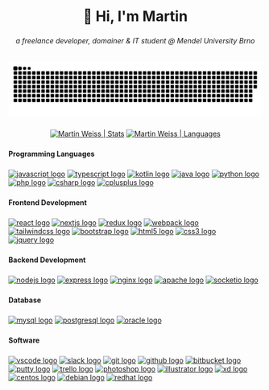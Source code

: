 <h1 align="center">👋 Hi, I'm Martin</h1>

###

<h6 align="center">a freelance developer, domainer & IT student @ Mendel University Brno</h6>

###

<div align="center">
  <a href="https://martinweiss.cz/" target="_blank">
    <picture>
      <source media="(prefers-color-scheme: dark)" srcset="https://raw.githubusercontent.com/MartinWeiss01/MartinWeiss01/output/commitsnake-dark.svg">
      <source media="(prefers-color-scheme: light)" srcset="https://raw.githubusercontent.com/MartinWeiss01/MartinWeiss01/output/commitsnake.svg">
      <img alt="Commits Snake Grid" src="https://raw.githubusercontent.com/MartinWeiss01/MartinWeiss01/output/commitsnake.svg">
    </picture>
  </a>
</div>

###

<div align="center">
  <a href="https://martinweiss.cz/" target="_blank"><img src="https://github-readme-stats.vercel.app/api?hide_title=false&hide_rank=true&show_icons=true&include_all_commits=true&count_private=true&disable_animations=false&theme=github_dark&locale=en&hide_border=true&username=MartinWeiss01" height="150" alt="Martin Weiss | Stats"  /></a>
  <a href="https://martinweiss.cz/" target="_blank"><img src="https://github-readme-stats.vercel.app/api/top-langs?locale=en&hide_title=false&layout=compact&card_width=320&langs_count=5&theme=outrun&hide_border=true&username=MartinWeiss01" height="150" alt="Martin Weiss | Languages"  /></a>
</div>

###

<h4 align="left">Programming Languages</h4>

###

<div align="left">
  <a href="https://martinweiss.cz/" target="_blank"><img src="https://cdn.jsdelivr.net/gh/devicons/devicon/icons/javascript/javascript-original.svg" height="40" width="52" alt="javascript logo"  /></a>
  <a href="https://martinweiss.cz/" target="_blank"><img src="https://cdn.jsdelivr.net/gh/devicons/devicon/icons/typescript/typescript-plain.svg" height="40" width="52" alt="typescript logo"  /></a>
  <a href="https://martinweiss.cz/" target="_blank"><img src="https://cdn.jsdelivr.net/gh/devicons/devicon/icons/kotlin/kotlin-original.svg" height="40" width="52" alt="kotlin logo"  /></a>
  <a href="https://martinweiss.cz/" target="_blank"><img src="https://cdn.jsdelivr.net/gh/devicons/devicon/icons/java/java-original-wordmark.svg" height="40" width="52" alt="java logo"  /></a>
  <a href="https://martinweiss.cz/" target="_blank"><img src="https://cdn.jsdelivr.net/gh/devicons/devicon/icons/python/python-original-wordmark.svg" height="40" width="52" alt="python logo"  /></a>
  <a href="https://martinweiss.cz/" target="_blank"><img src="https://cdn.jsdelivr.net/gh/devicons/devicon/icons/php/php-plain.svg" height="40" width="52" alt="php logo"  /></a>
  <a href="https://martinweiss.cz/" target="_blank"><img src="https://cdn.jsdelivr.net/gh/devicons/devicon/icons/csharp/csharp-plain.svg" height="40" width="52" alt="csharp logo"  /></a>
  <a href="https://martinweiss.cz/" target="_blank"><img src="https://cdn.jsdelivr.net/gh/devicons/devicon/icons/cplusplus/cplusplus-plain.svg" height="40" width="52" alt="cplusplus logo"  /></a>
</div>

###

<h4 align="left">Frontend Development</h4>

###

<div align="left">
  <a href="https://martinweiss.cz/" target="_blank"><img src="https://cdn.jsdelivr.net/gh/devicons/devicon/icons/react/react-original.svg" height="40" width="52" alt="react logo"  /></a>
  <a href="https://martinweiss.cz/" target="_blank"><img src="https://cdn.jsdelivr.net/gh/devicons/devicon/icons/nextjs/nextjs-original.svg" height="40" width="52" alt="nextjs logo"  /></a>
  <a href="https://martinweiss.cz/" target="_blank"><img src="https://cdn.jsdelivr.net/gh/devicons/devicon/icons/redux/redux-original.svg" height="40" width="52" alt="redux logo"  /></a>
  <a href="https://martinweiss.cz/" target="_blank"><img src="https://cdn.jsdelivr.net/gh/devicons/devicon/icons/webpack/webpack-original.svg" height="40" width="52" alt="webpack logo"  /></a>
  <a href="https://martinweiss.cz/" target="_blank"><img src="https://cdn.jsdelivr.net/gh/devicons/devicon/icons/tailwindcss/tailwindcss-plain.svg" height="40" width="52" alt="tailwindcss logo"  /></a>
  <a href="https://martinweiss.cz/" target="_blank"><img src="https://cdn.jsdelivr.net/gh/devicons/devicon/icons/bootstrap/bootstrap-original.svg" height="40" width="52" alt="bootstrap logo"  /></a>
  <a href="https://martinweiss.cz/" target="_blank"><img src="https://cdn.jsdelivr.net/gh/devicons/devicon/icons/html5/html5-plain-wordmark.svg" height="40" width="52" alt="html5 logo"  /></a>
  <a href="https://martinweiss.cz/" target="_blank"><img src="https://cdn.jsdelivr.net/gh/devicons/devicon/icons/css3/css3-plain-wordmark.svg" height="40" width="52" alt="css3 logo"  /></a>
  <a href="https://martinweiss.cz/" target="_blank"><img src="https://cdn.jsdelivr.net/gh/devicons/devicon/icons/jquery/jquery-plain-wordmark.svg" height="40" width="52" alt="jquery logo"  /></a>
</div>

###

<h4 align="left">Backend Development</h4>

###

<div align="left">
  <a href="https://martinweiss.cz/" target="_blank"><img src="https://cdn.jsdelivr.net/gh/devicons/devicon/icons/nodejs/nodejs-plain-wordmark.svg" height="40" width="52" alt="nodejs logo"  /></a>
  <a href="https://martinweiss.cz/" target="_blank"><img src="https://cdn.jsdelivr.net/gh/devicons/devicon/icons/express/express-original.svg" height="40" width="52" alt="express logo"  /></a>
  <a href="https://martinweiss.cz/" target="_blank"><img src="https://cdn.jsdelivr.net/gh/devicons/devicon/icons/nginx/nginx-original.svg" height="40" width="52" alt="nginx logo"  /></a>
  <a href="https://martinweiss.cz/" target="_blank"><img src="https://cdn.jsdelivr.net/gh/devicons/devicon/icons/apache/apache-plain-wordmark.svg" height="40" width="52" alt="apache logo"  /></a>
  <a href="https://martinweiss.cz/" target="_blank"><img src="https://cdn.jsdelivr.net/gh/devicons/devicon/icons/socketio/socketio-original.svg" height="40" width="52" alt="socketio logo"  /></a>
</div>

###

<h4 align="left">Database</h4>

###

<div align="left">
  <a href="https://martinweiss.cz/" target="_blank"><img src="https://cdn.jsdelivr.net/gh/devicons/devicon/icons/mysql/mysql-original.svg" height="40" width="52" alt="mysql logo"  /></a>
  <a href="https://martinweiss.cz/" target="_blank"><img src="https://cdn.jsdelivr.net/gh/devicons/devicon/icons/postgresql/postgresql-plain.svg" height="40" width="52" alt="postgresql logo"  /></a>
  <a href="https://martinweiss.cz/" target="_blank"><img src="https://cdn.jsdelivr.net/gh/devicons/devicon/icons/oracle/oracle-original.svg" height="40" width="52" alt="oracle logo"  /></a>
</div>

###

<h4 align="left">Software</h4>

###

<div align="left">
  <a href="https://martinweiss.cz/" target="_blank"><img src="https://cdn.jsdelivr.net/gh/devicons/devicon/icons/vscode/vscode-original.svg" height="40" width="52" alt="vscode logo"  /></a>
  <a href="https://martinweiss.cz/" target="_blank"><img src="https://cdn.jsdelivr.net/gh/devicons/devicon/icons/slack/slack-original.svg" height="40" width="52" alt="slack logo"  /></a>
  <a href="https://martinweiss.cz/" target="_blank"><img src="https://cdn.jsdelivr.net/gh/devicons/devicon/icons/git/git-original.svg" height="40" width="52" alt="git logo"  /></a>
  <a href="https://martinweiss.cz/" target="_blank"><img src="https://cdn.jsdelivr.net/gh/devicons/devicon/icons/github/github-original.svg" height="40" width="52" alt="github logo"  /></a>
  <a href="https://martinweiss.cz/" target="_blank"><img src="https://cdn.jsdelivr.net/gh/devicons/devicon/icons/bitbucket/bitbucket-original.svg" height="40" width="52" alt="bitbucket logo"  /></a>
  <a href="https://martinweiss.cz/" target="_blank"><img src="https://cdn.jsdelivr.net/gh/devicons/devicon/icons/putty/putty-plain.svg" height="40" width="52" alt="putty logo"  /></a>
  <a href="https://martinweiss.cz/" target="_blank"><img src="https://cdn.jsdelivr.net/gh/devicons/devicon/icons/trello/trello-plain-wordmark.svg" height="40" width="52" alt="trello logo"  /></a>
  <a href="https://martinweiss.cz/" target="_blank"><img src="https://cdn.jsdelivr.net/gh/devicons/devicon/icons/photoshop/photoshop-line.svg" height="40" width="52" alt="photoshop logo"  /></a>
  <a href="https://martinweiss.cz/" target="_blank"><img src="https://cdn.jsdelivr.net/gh/devicons/devicon/icons/illustrator/illustrator-line.svg" height="40" width="52" alt="illustrator logo"  /></a>
  <a href="https://martinweiss.cz/" target="_blank"><img src="https://cdn.jsdelivr.net/gh/devicons/devicon/icons/xd/xd-line.svg" height="40" width="52" alt="xd logo"  /></a>
  <a href="https://martinweiss.cz/" target="_blank"><img src="https://cdn.jsdelivr.net/gh/devicons/devicon/icons/centos/centos-original.svg" height="40" width="52" alt="centos logo"  /></a>
  <a href="https://martinweiss.cz/" target="_blank"><img src="https://cdn.jsdelivr.net/gh/devicons/devicon/icons/debian/debian-original.svg" height="40" width="52" alt="debian logo"  /></a>
  <a href="https://martinweiss.cz/" target="_blank"><img src="https://cdn.jsdelivr.net/gh/devicons/devicon/icons/redhat/redhat-original.svg" height="40" width="52" alt="redhat logo"  /></a>
</div>

###
